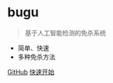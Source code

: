 # bugu

> 基于人工智能检测的免杀系统

- 简单、快速
- 多种免杀方法

[GitHub](https://github.com/hominsu/bugu)
[快速开始](/README_zh)
